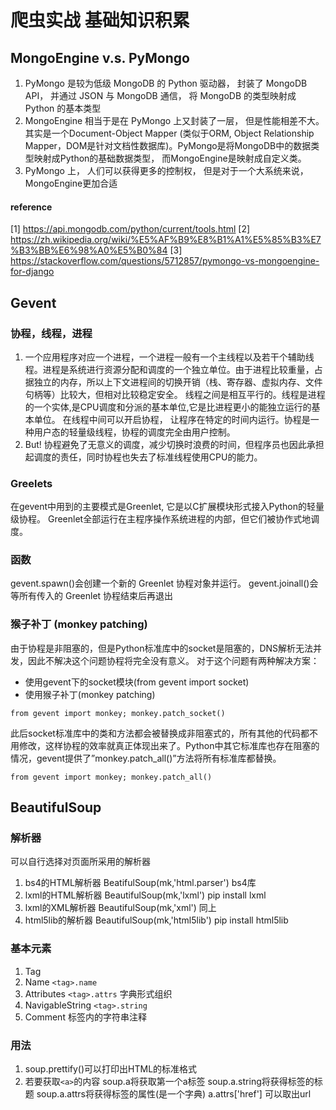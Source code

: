 # 爬虫实战 基础知识积累
## MongoEngine v.s. PyMongo
1. PyMongo 是较为低级 MongoDB 的 Python 驱动器， 封装了 MongoDB API， 并通过 JSON 与 MongoDB 通信， 将 MongoDB 的类型映射成 Python 的基本类型
2. MongoEngine 相当于是在 PyMongo 上又封装了一层， 但是性能相差不大。其实是一个Document-Object Mapper (类似于ORM, Object Relationship Mapper，DOM是针对文档性数据库)。PyMongo是将MongoDB中的数据类型映射成Python的基础数据类型， 而MongoEngine是映射成自定义类。
3. PyMongo 上， 人们可以获得更多的控制权， 但是对于一个大系统来说， MongoEngine更加合适
#### reference
[1] https://api.mongodb.com/python/current/tools.html
[2] https://zh.wikipedia.org/wiki/%E5%AF%B9%E8%B1%A1%E5%85%B3%E7%B3%BB%E6%98%A0%E5%B0%84
[3] https://stackoverflow.com/questions/5712857/pymongo-vs-mongoengine-for-django

## Gevent
### 协程，线程，进程
1. 一个应用程序对应一个进程，一个进程一般有一个主线程以及若干个辅助线程。进程是系统进行资源分配和调度的一个独立单位。由于进程比较重量，占据独立的内存，所以上下文进程间的切换开销（栈、寄存器、虚拟内存、文件句柄等）比较大，但相对比较稳定安全。
线程之间是相互平行的。线程是进程的一个实体,是CPU调度和分派的基本单位,它是比进程更小的能独立运行的基本单位。
在线程中间可以开启协程， 让程序在特定的时间内运行。协程是一种用户态的轻量级线程，协程的调度完全由用户控制。
2. But! 协程避免了无意义的调度，减少切换时浪费的时间，但程序员也因此承担起调度的责任，同时协程也失去了标准线程使用CPU的能力。
### Greelets
在gevent中用到的主要模式是Greenlet, 它是以C扩展模块形式接入Python的轻量级协程。 Greenlet全部运行在主程序操作系统进程的内部，但它们被协作式地调度。
### 函数
gevent.spawn()会创建一个新的 Greenlet 协程对象并运行。
gevent.joinall()会等所有传入的 Greenlet 协程结束后再退出

### 猴子补丁 (monkey patching)
由于协程是非阻塞的，但是Python标准库中的socket是阻塞的，DNS解析无法并发，因此不解决这个问题协程将完全没有意义。
对于这个问题有两种解决方案：
- 使用gevent下的socket模块(from gevent import socket)
- 使用猴子补丁(monkey patching) 
~~~
from gevent import monkey; monkey.patch_socket()
~~~
此后socket标准库中的类和方法都会被替换成非阻塞式的，所有其他的代码都不用修改，这样协程的效率就真正体现出来了。Python中其它标准库也存在阻塞的情况，gevent提供了”monkey.patch_all()”方法将所有标准库都替换。
~~~
from gevent import monkey; monkey.patch_all()
~~~
## BeautifulSoup
### 解析器
可以自行选择对页面所采用的解析器
1. bs4的HTML解析器	BeatifulSoup(mk,'html.parser')	bs4库
2. lxml的HTML解析器	BeautifulSoup(mk,'lxml')	pip install lxml
3. lxml的XML解析器	BeautifulSoup(mk,'xml')	同上
4. html5lib的解析器	BeautifulSoup(mk,'html5lib')	pip install html5lib
### 基本元素
1. Tag 
2. Name	`<tag>.name`
3. Attributes	`<tag>.attrs` 字典形式组织
4. NavigableString	`<tag>.string`
5. Comment	标签内的字符串注释
### 用法
1. soup.prettify()可以打印出HTML的标准格式
2. 若要获取`<a>`的内容	
	soup.a将获取第一个a标签
	soup.a.string将获得标签的标题
	soup.a.attrs将获得标签的属性(是一个字典) a.attrs['href']	可以取出url
